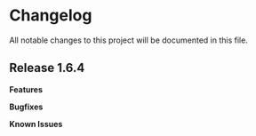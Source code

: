 # Changelog

All notable changes to this project will be documented in this file.

## Release 1.6.4

**Features**

**Bugfixes**

**Known Issues**
